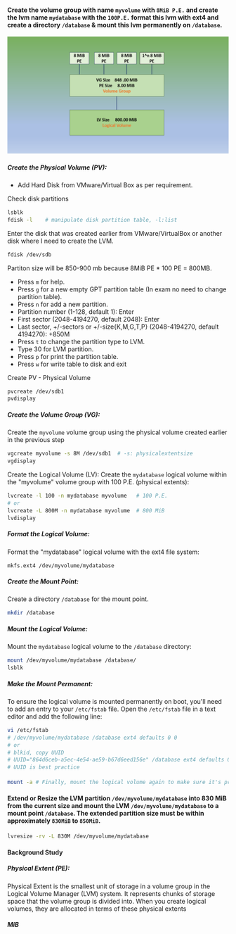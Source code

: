 
#### Create the volume group with name `myvolume` with `8MiB P.E.` and create the lvm name `mydatabase` with the `100P.E.` format this lvm with ext4 and create a directory `/database` & mount this lvm permanently on `/database`. 

![image alt](https://github.com/mohimenulislam/Linux-Command-Line/blob/d1935df4e8f8f16f7cb34736e6e5e05bbac46df2/Img/lvm.png)

##### Create the Physical Volume (PV): 

- Add Hard Disk from VMware/Virtual Box as per requirement.

 Check disk partitions
```bash
lsblk
fdisk -l    # manipulate disk partition table, -l:list 
```

Enter the disk that was created earlier from VMware/VirtualBox or another disk where I need to create the LVM.
```bash
fdisk /dev/sdb

```

Partiton size will be 850-900 mb because 8MiB PE * 100 PE = 800MB.
- Press `m` for help.
- Press `g` for a new empty GPT partition table (In exam no need to change partition table).
- Press `n` for add a new partition.
- Partition number (1-128, default 1): Enter
- First sector (2048-4194270, default 2048): Enter
- Last sector, +/-sectors or +/-size{K,M,G,T,P} (2048-4194270, default 4194270): +850M
- Press `t` to change the partition type to LVM.
- Type 30 for LVM partition.
- Press `p` for print the partition table.
- Press `w` for write table to disk and exit

Create PV - Physical Volume
```bash
pvcreate /dev/sdb1 
pvdisplay 
```

##### Create the Volume Group (VG): 
Create the `myvolume` volume group using the physical volume created earlier in the previous step

```bash
vgcreate myvolume -s 8M /dev/sdb1  # -s: physicalextentsize
vgdisplay
```

Create the Logical Volume (LV):
Create the `mydatabase` logical volume within the "myvolume" volume group with 100 
P.E. (physical extents):

```bash
lvcreate -l 100 -n mydatabase myvolume   # 100 P.E.
# or
lvcreate -L 800M -n mydatabase myvolume  # 800 MiB
lvdisplay
```

##### Format the Logical Volume:
Format the "mydatabase" logical volume with the ext4 file system: 

```bash
mkfs.ext4 /dev/myvolume/mydatabase
```
##### Create the Mount Point:
Create a directory `/database` for the mount point.

```bash
mkdir /database 
```

##### Mount the Logical Volume:
Mount the `mydatabase` logical volume to the `/database` directory: 

```bash
mount /dev/myvolume/mydatabase /database/
lsblk
```

##### Make the Mount Permanent:
To ensure the logical volume is mounted permanently on boot, you'll need to add an entry to your `/etc/fstab` file. Open the `/etc/fstab` file in a text editor and add the following line: 

```bash
vi /etc/fstab
# /dev/myvolume/mydatabase /database ext4 defaults 0 0 
# or
# blkid, copy UUID
# UUID="864d6ceb-a5ec-4e54-ae59-b67d6eed156e" /database ext4 defaults 0 0
# UUID is best practice

mount -a # Finally, mount the logical volume again to make sure it's properly mounted
```


#### Extend or Resize the LVM partition `/dev/myvolume/mydatabase` into 830 MiB from the current size and  mount the  LVM `/dev/myvolume/mydatabase` to a mount point `/database`. The extended partition size must be within approximately `830MiB` to `850MiB`.

```bash
lvresize -rv -L 830M /dev/myvolume/mydatabase 
```


#### Background Study

##### Physical Extent (PE): 
Physical Extent is the smallest unit of storage in a volume group in the Logical Volume Manager (LVM) system. It represents chunks of storage space that the volume group is divided into. When you create logical volumes, they are allocated in terms of these physical extents

##### MiB
